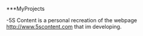 ***MyProjects

-5S Content is a personal recreation of the webpage http://www.5scontent.com that im developing.
